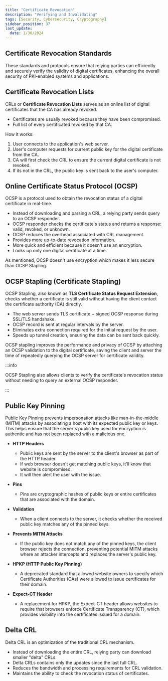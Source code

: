 ```yaml
---
title: "Certificate Revocation"
description: "Verifying and Invalidating"
tags: [Security, Cybersecurity, Cryptography]
sidebar_position: 37
last_update:
  date: 1/30/2024
---
```



## Certificate Revocation Standards 

These standards and protocols ensure that relying parties can efficiently and securely verify the validity of digital certificates, enhancing the overall security of PKI-enabled systems and applications.

## Certificate Revocation Lists

CRLs or **Certificate Revocation Lists** serves as an online list of digital certificates that the CA has already revoked.

- Certificates are usually revoked because they have been compromised.
- Full list of every certificated revoked by that CA.

How it works:

1. User connects to the application's web server.
2. User's computer requests for current public key for the digital certificate from the CA.
3. CA will first check the CRL to ensure the current digital certificate is not revoked.
4. If its not in the CRL, the public key is sent back to the user's computer.

## Online Certificate Status Protocol (OCSP)

OCSP is a protocol used to obtain the revocation status of a digital certificate in real-time.

- Instead of downloading and parsing a CRL, a relying party sends query to an OCSP responder.
- OCSP responder checks the certificate's status and returns a response: valid, revoked, or unknown.
- OCSP reduces the overhead associated with CRL management.
- Provides more up-to-date revocation information.
- More quick and efficient because it doesn't use an encryption.
- Looks up only one digital certificate at a time.

As mentioned, OCSP doesn't use encryption which makes it less secure than OCSP Stapling. 

## OCSP Stapling (Certificate Stapling)

OCSP Stapling, also known as **TLS Certificate Status Request Extension**, checks whether a certificate is still valid without having the client contact the certificate authority (CA) directly.

- The web server sends TLS certificate + signed OCSP response during SSL/TLS handshake.
- OCSP record is sent at regular intervals by the server.
- Eliminates extra connection required for the initial request by the user.
- Speeds up tunnel creation, ensuring the data can be sent back quickly.

OCSP stapling  improves the performance and privacy of OCSP by attaching an OCSP validation to the digital certificate, saving the client and server the time of repeatedly querying the OCSP server for certificate validity. 

:::info 

OCSP Stapling  also allows clients to verify the certificate's revocation status without needing to query an external OCSP responder.

:::

## Public Key Pinning

Public Key Pinning prevents impersonation attacks like man-in-the-middle (MITM) attacks by associating a host with its expected public key or keys. This helps ensure that the server's public key used for encryption is authentic and has not been replaced with a malicious one.

- **HTTP Headers**
    - Public keys are sent by the server to the client's browser as part of the HTTP header.
    - If web browser doesn't get matching public keys, it'll know that website is compromised.
    - It will then alert the user with the issue.
  
- **Pins**
    - Pins are cryptographic hashes of public keys or entire certificates that are associated with the domain.
  
- **Validation**
    - When a client connects to the server, it checks whether the received public key matches any of the pinned keys.
  
- **Prevents MITM Attacks**
    - If the public key does not match any of the pinned keys, the client browser rejects the connection, preventing potential MITM attacks where an attacker intercepts and replaces the server's public key.

- **HPKP (HTTP Public Key Pinning)**
    - A deprecated standard that allowed website owners to specify which Certificate Authorities (CAs) were allowed to issue certificates for their domain.

- **Expect-CT Header**
    - A replacement for HPKP, the Expect-CT header allows websites to require that browsers enforce Certificate Transparency (CT), which provides visibility into the certificates issued for a domain.


## Delta CRL

Delta CRL is an optimization of the traditional CRL mechanism.

- Instead of downloading the entire CRL, relying party can download smaller "delta" CRLs.
- Delta CRLs contains only the updates since the last full CRL.
- Reduces the bandwidth and processing requirements for CRL validation.
- Maintains the ability to check the revocation status of certificates.
